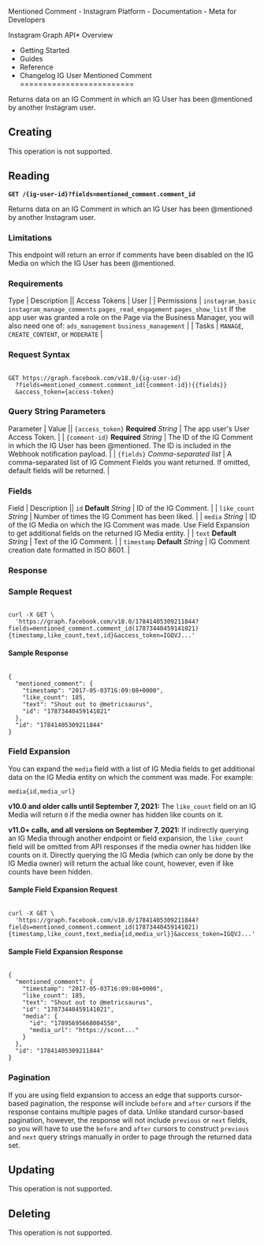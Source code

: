 
Mentioned Comment - Instagram Platform - Documentation - Meta for Developers










Instagram Graph API* Overview
* Getting Started
* Guides
* Reference
* Changelog
IG User Mentioned Comment
=========================


Returns data on an IG Comment in which an IG User has been @mentioned by another Instagram user.


Creating
--------


This operation is not supported.


Reading
-------


**`GET /{ig-user-id}?fields=mentioned_comment.comment_id`**


Returns data on an IG Comment in which an IG User has been @mentioned by another Instagram user.


### Limitations


This endpoint will return an error if comments have been disabled on the IG Media on which the IG User has been @mentioned.


### Requirements




 
 Type
  | 
 Description
  || Access Tokens | User |
| Permissions | `instagram_basic`
`instagram_manage_comments`
`pages_read_engagement`
`pages_show_list`
If the app user was granted a role on the Page via the Business Manager, you will also need one of:
`ads_management`
`business_management` |
| Tasks | `MANAGE`, `CREATE_CONTENT`, or `MODERATE` |

### Request Syntax



```

GET https://graph.facebook.com/v18.0/{ig-user-id}
  ?fields=mentioned_comment.comment_id({comment-id}){{fields}}
  &access_token={access-token}
```
### Query String Parameters




 Parameter | Value || `{access_token}`
**Required**
*String* | The app user's User Access Token. |
| `{comment-id}`
**Required**
*String* | The ID of the IG Comment in which the IG User has been @mentioned. The ID is included in the Webhook notification payload. |
| `{fields}`
*Comma-separated list* | A comma-separated list of IG Comment Fields you want returned. If omitted, default fields will be returned. |

### Fields




 Field | Description || `id`
**Default**
*String* | ID of the IG Comment. |
| `like_count`
*String* | Number of times the IG Comment has been liked. |
| `media`
*String* | ID of the IG Media on which the IG Comment was made. Use Field Expansion to get additional fields on the returned IG Media entity. |
| `text`
**Default**
*String* | Text of the IG Comment. |
| `timestamp`
**Default**
*String* | IG Comment creation date formatted in ISO 8601. |

### Response


### Sample Request



```

curl -X GET \
  'https://graph.facebook.com/v18.0/17841405309211844?fields=mentioned_comment.comment_id(17873440459141021){timestamp,like_count,text,id}&access_token=IGQVJ...'

```
#### Sample Response



```

{
  "mentioned_comment": {
    "timestamp": "2017-05-03T16:09:08+0000",
    "like_count": 185,
    "text": "Shout out to @metricsaurus",
    "id": "17873440459141021"
  },
  "id": "17841405309211844"
}
```
### Field Expansion


You can expand the `media` field with a list of IG Media fields to get additional data on the IG Media entity on which the comment was made. For example:



```
media{id,media_url}
```
**v10.0 and older calls until September 7, 2021:** The `like_count` field on an IG Media will return `0` if the media owner has hidden like counts on it.


**v11.0+ calls, and all versions on September 7, 2021:** If indirectly querying an IG Media through another endpoint or field expansion, the `like_count` field will be omitted from API responses if the media owner has hidden like counts on it. Directly querying the IG Media (which can only be done by the IG Media owner) will return the actual like count, however, even if like counts have been hidden.


#### Sample Field Expansion Request



```

curl -X GET \
  'https://graph.facebook.com/v18.0/17841405309211844?fields=mentioned_comment.comment_id(17873440459141021){timestamp,like_count,text,media{id,media_url}}&access_token=IGQVJ...'

```
#### Sample Field Expansion Response



```

{
  "mentioned_comment": {
    "timestamp": "2017-05-03T16:09:08+0000",
    "like_count": 185,
    "text": "Shout out to @metricsaurus",
    "id": "17873440459141021",
    "media": {
      "id": "17895695668004550",
      "media_url": "https://scont..."
    }
  },
  "id": "17841405309211844"
}
```
### Pagination


If you are using field expansion to access an edge that supports cursor-based pagination, the response will include `before` and `after` cursors if the response contains multiple pages of data. Unlike standard cursor-based pagination, however, the response will not include `previous` or `next` fields, so you will have to use the `before` and `after` cursors to construct `previous` and `next` query strings manually in order to page through the returned data set.


Updating
--------


This operation is not supported.


Deleting
--------


This operation is not supported.







































 
